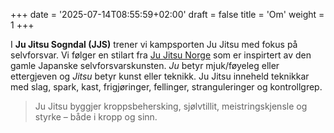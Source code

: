 +++
date = '2025-07-14T08:55:59+02:00'
draft = false
title = 'Om'
weight = 1
+++

I **Ju Jitsu Sogndal (JJS)** trener vi kampsporten Ju Jitsu med fokus på selvforsvar. Vi følger en stilart fra [Ju Jitsu Norge](http://www.jujitsu.no/) som er inspirtert av den gamle Japanske selvforsvarskunsten. *Ju* betyr mjuk/føyeleg eller ettergjeven og *Jitsu* betyr kunst eller teknikk. Ju Jitsu inneheld teknikkar med slag, spark, kast, frigjøringer, fellinger, stranguleringer og kontrollgrep. 

> Ju Jitsu byggjer kroppsbehersking, sjølvtillit, meistringskjensle og styrke – både i kropp og sinn.